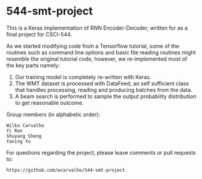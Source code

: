 # 544-smt-project

This is a Keras implementation of RNN Encoder-Decoder, written for as a final project for CSCI-544.

As we started modifying code from a Tensorflow tutorial, some of the routines such as command line options
and basic file reading routines might resemble the original tutorial code, however, we re-implemented most
of the key parts namely:

1. Our training model is completely re-written with Keras.
2. The WMT dataset is processed with DataFeed, an self sufficient class that handles processing, reading
   and producing batches from the data.
3. A beam search is performed to sample the output probability distribution to get reasonable outcome.

Group members (in alphabetic order):

    Wilka Carvalho
    Yi Ren
    Shuyang Sheng
    Yaning Yu

For questions regarding the project, please leave comments or pull requests to:

    https://github.com/wcarvalho/544-smt-project
